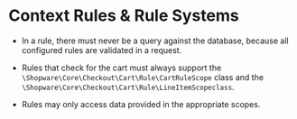 # Context Rules & Rule Systems

* In a rule, there must never be a query against the database, because all configured rules are validated in a request.
* Rules that check for the cart must always support the `\Shopware\Core\Checkout\Cart\Rule\CartRuleScope` class and the `\Shopware\Core\Checkout\Cart\Rule\LineItemScopeclass`.
* Rules may only access data provided in the appropriate scopes.

  ​

